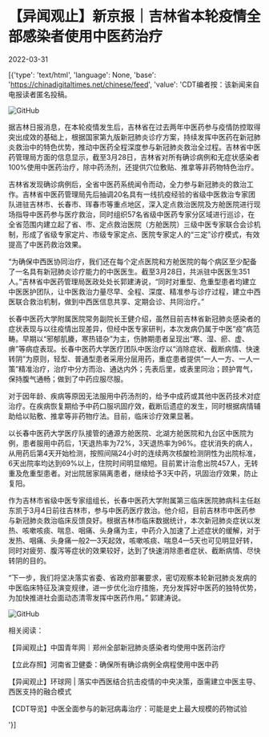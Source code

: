 # 【异闻观止】新京报｜吉林省本轮疫情全部感染者使用中医药治疗

2022-03-31

[{'type': 'text/html', 'language': None, 'base': 'https://chinadigitaltimes.net/chinese/feed', 'value': 'CDT编者按：该新闻来自电报读者匿名投稿。

![GitHub](https://chinadigitaltimes.net/chinese/files/2022/03/image-1648723040378.png)

据吉林日报消息，在本轮疫情发生后，吉林省在过去两年中医药参与疫情防控取得突出成效的基础上，根据国家第九版新冠肺炎诊疗方案，持续发挥中医药在新冠肺炎救治中的特色优势，推动中医药全程深度参与新冠肺炎救治全过程。吉林省中医药管理局方面的信息显示，截至3月28日，吉林省对所有确诊病例和无症状感染者100%使用中医药治疗，除中药汤剂，还提供穴位敷贴、推拿等非药物特色治疗。

吉林省发现确诊病例后，全省中医药系统闻令而动，全力参与新冠肺炎的救治工作。吉林省中医药管理局先后抽调20名具有一线抗疫经验的省级中医救治专家团队进驻吉林市、长春市、珲春市等重点地区，深入定点救治医院及方舱医院进行现场指导中医药参与医疗救治，同时组织57名省级中医药专家分区域进行巡诊，在全省范围内建立起了省、市、定点救治医院（方舱医院）三级中医专家联合会诊机制，形成了省级专家定片、市级专家定点、医院专家定人的“三定”诊疗模式，有效提高了中医药救治效果。

“为确保中西医协同治疗，我们还在每个定点医院和方舱医院的每个病区至少配备了一名具有新冠肺炎诊疗能力的中医医生。截至3月28日，共派驻中医医生351人。”吉林省中医药管理局医政处处长郭建涛说，“同时对重型、危重型患者均建立中医医护团队，让中医救治力量尽早、全程、深度、精准参与诊疗过程，建立中西医联合救治机制，做到中西医信息共享、定期会诊、共同治疗。”

长春中医药大学附属医院常务副院长王健介绍，虽然目前吉林省新冠肺炎感染者的症状表现与以往疫情出现差异，但经中医专家研判，本次发病仍属于中医“疫”病范畴。早期以“邪郁肌腠，寒热错杂”为主，伤肺期患者呈现出“寒、湿、瘀、虚、痹”等病症表现。长春中医药大学医疗团队中医治疗以“消除症状、截断病情、快速转阴”为原则，轻型、普通型患者采用分层用药，重症患者提供“一人一方、一人一策”精准治疗，治疗中分方而治、通达内外；先表后里，或表里同治；顾护胃气，保持腹气通畅；做到了中药应服尽服。

对于因年龄、疾病等原因无法服用中药汤剂的，给予中成药或其他中医药技术对症治疗。在疾病恢复期给予中药口服巩固疗效，截断后遗症的发生，同时根据病情辅助给以贴敷、推拿等非药物疗法。目前，临床诊疗效果显著。

以长春中医药大学医疗队接管的通源方舱医院、北湖方舱医院和九台区中医院为例，患者服用中药后，1天退热率为72%，3天退热率为96%。症状消失的病人，从用药后第4天开始检测，按照间隔24小时的连续两次核酸检测阴性为出院标准，6天出院率均达到69%以上，住院时间明显缩短。目前累计治愈出院457人，无转重及危重型患者。对出院居家隔离患者，继续给予3天中药，巩固治疗效果，防止复阳。

作为吉林市省级中医专家组组长，长春中医药大学附属第三临床医院肺病科主任赵东凯于3月4日前往吉林市，参与中医药医疗救治。他介绍，目前吉林市中医药参与新冠肺炎救治临床反馈良好。根据吉林市临床数据统计，本次新冠肺炎症状以发热、咳嗽咳痰、喘息、咽痛、头身痛为主，中药介入加速了上述症状的缓解，对于发热、咽痛、头身痛一般2—3天起效，咳嗽咳痰、喘息4—5天也可见明显好转，同时对疲劳、腹泻等症状的效果较好，达到了快速消除患者症状、截断病情、尽快转阴的目的。

“下一步，我们将坚决落实省委、省政府部署要求，密切观察本轮新冠肺炎发病的中医临床特征及演变规律，进一步优化治疗措施，充分发挥好中医药的独特优势，为加快推进社会面动态清零发挥中医药作用。” 郭建涛说。

![GitHub](https://chinadigitaltimes.net/chinese/files/2022/03/image-1648723028094.png)

相关阅读：



【异闻观止】中国青年网｜郑州全部新冠肺炎感染者均使用中医药治疗

【立此存照】河南省卫健委：确保所有确诊病例全病程使用中医中药

【异闻观止】环球网 | 落实中西医结合抗击疫情的中央决策，亟需建立中医主导、西医支持的融合模式

【CDT导览】中医全面参与的新冠病毒治疗：可能是史上最大规模的药物试验

'}]